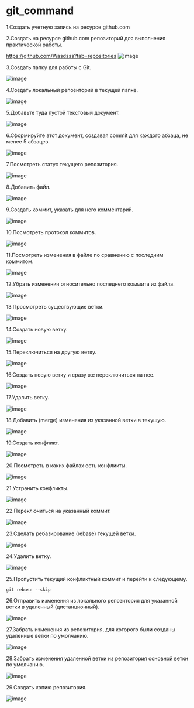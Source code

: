 # git_command

1.Создать учетную запись на ресурсе github.com

2.Создать на ресурсе github.com репозиторий для выполнения практической работы.

https://github.com/Wasdsss?tab=repositories
 ![image](https://github.com/Wasdsss/git_command/assets/153349101/39a0be55-72d5-4181-907a-a143f19c2042)

3.Создать папку для работы с Git.

 ![image](https://github.com/Wasdsss/git_command/assets/153349101/8a2ebecb-ce18-4bd3-b5fd-fd325d873f24)

4.Создать локальный репозиторий в текущей папке.
 
 ![image](https://github.com/Wasdsss/git_command/assets/153349101/aea5fb74-9368-4138-8be0-c638b66b2790)

5.Добавьте туда пустой текстовый документ.

 ![image](https://github.com/Wasdsss/git_command/assets/153349101/20545839-e549-4e4f-badf-10942be3c0b3)
 
6.Сформируйте этот документ, создавая commit для каждого абзаца, не менее 5 абзацев. 

 ![image](https://github.com/Wasdsss/git_command/assets/153349101/48a5b594-3d5e-4e4a-a851-c708eb6af4b3)

7.Посмотреть статус текущего репозитория. 

 ![image](https://github.com/Wasdsss/git_command/assets/153349101/7b65a92a-6b96-40f7-bb7d-79f8f06243b6)

8.Добавить файл. 

 ![image](https://github.com/Wasdsss/git_command/assets/153349101/b8cd821a-84ab-4187-8c99-5cadc12d7922)

9.Создать коммит, указать для него комментарий. 

 ![image](https://github.com/Wasdsss/git_command/assets/153349101/98626035-dfd3-4216-82f2-26b340236156)

10.Посмотреть протокол коммитов. 

 ![image](https://github.com/Wasdsss/git_command/assets/153349101/3e6edf58-4556-4982-af5e-e7cc81b68c98)
 
11.Посмотреть изменения в файле по сравнению с последним коммитом. 

 ![image](https://github.com/Wasdsss/git_command/assets/153349101/942fc4fd-0446-4bc3-94ff-807ad156916a)

12.Убрать изменения относительно последнего коммита из файла. 

 ![image](https://github.com/Wasdsss/git_command/assets/153349101/010384c0-7a98-485f-b14f-b558ea6d738a)

13.Просмотреть существующие ветки. 

 ![image](https://github.com/Wasdsss/git_command/assets/153349101/5d0189b4-7eb8-4d0e-9c30-abe3d255b59d)

14.Создать новую ветку. 

 ![image](https://github.com/Wasdsss/git_command/assets/153349101/f0a8449a-3e99-4424-a425-ee68af0fb39d)

15.Переключиться на другую ветку. 

 ![image](https://github.com/Wasdsss/git_command/assets/153349101/d6913855-2567-49ec-98ee-1daa04033eea)

16.Создать новую ветку и сразу же переключиться на нее.

 ![image](https://github.com/Wasdsss/git_command/assets/153349101/934e16ff-e089-49b5-b7f2-3fc2115c8f8b)

17.Удалить ветку.

 ![image](https://github.com/Wasdsss/git_command/assets/153349101/5ad5e1a3-2009-4768-a1e9-4999deaa1de7)

18.Добавить (merge) изменения из указанной ветки в текущую.

 ![image](https://github.com/Wasdsss/git_command/assets/153349101/4ba9aada-f212-4754-beda-19e9bf87f867)

19.Создать конфликт.

 ![image](https://github.com/Wasdsss/git_command/assets/153349101/3a789c52-b433-477c-92c2-688a5670cc10)

20.Посмотреть в каких файлах есть конфликты.

 ![image](https://github.com/Wasdsss/git_command/assets/153349101/01594be9-9d0e-45ea-8c48-0778f5d11e0e)

21.Устранить конфликты.

 ![image](https://github.com/Wasdsss/git_command/assets/153349101/c06d84de-bc3d-4e3f-af49-70b398f060d9)

22.Переключиться на указанный коммит.

 ![image](https://github.com/Wasdsss/git_command/assets/153349101/30b1a400-b470-4f7d-b452-b1c1389dd48d)

23.Сделать ребазирование (rebase) текущей ветки.

 ![image](https://github.com/Wasdsss/git_command/assets/153349101/2bec383f-9d30-49a7-acaf-6aefd3d93f8a)

24.Удалить ветку.

 ![image](https://github.com/Wasdsss/git_command/assets/153349101/62c5e75d-36c7-4037-8be9-56bcb24d438b)

25.Пропустить текущий конфликтный коммит и перейти к следующему.

`git rebase --skip`

26.Отправить изменения из локального репозитория для указанной ветки в удаленный (дистанционный). 

 ![image](https://github.com/Wasdsss/git_command/assets/153349101/e3cbf0a3-d460-4ff8-a409-a252733e2bf9)

27.Забрать изменения из репозитория, для которого были созданы удаленные ветки по умолчанию. 

 ![image](https://github.com/Wasdsss/git_command/assets/153349101/2798b526-a058-450b-9896-ac66bb43389d)

28.Забрать изменения удаленной ветки из репозитория основной ветки по умолчанию. 

 ![image](https://github.com/Wasdsss/git_command/assets/153349101/f98faabe-6ddd-4b9d-8aa7-58fd46396ad8)

29.Создать копию репозитория.
 
 ![image](https://github.com/Wasdsss/git_command/assets/153349101/6ea79a4a-a088-4678-a816-5edb50e19995)

 
